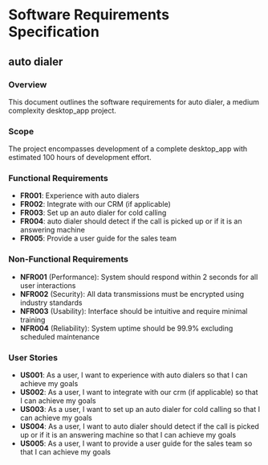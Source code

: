 # Software Requirements Specification

## auto dialer

### Overview
This document outlines the software requirements for auto dialer, a medium complexity desktop_app project.

### Scope
The project encompasses development of a complete desktop_app with estimated 100 hours of development effort.

### Functional Requirements
- **FR001**: Experience with auto dialers
- **FR002**: Integrate with our CRM (if applicable)
- **FR003**: Set up an auto dialer for cold calling
- **FR004**: auto dialer should detect if the call is picked up or if it is an answering machine
- **FR005**: Provide a user guide for the sales team

### Non-Functional Requirements
- **NFR001** (Performance): System should respond within 2 seconds for all user interactions
- **NFR002** (Security): All data transmissions must be encrypted using industry standards
- **NFR003** (Usability): Interface should be intuitive and require minimal training
- **NFR004** (Reliability): System uptime should be 99.9% excluding scheduled maintenance

### User Stories
- **US001**: As a user, I want to experience with auto dialers so that I can achieve my goals
- **US002**: As a user, I want to integrate with our crm (if applicable) so that I can achieve my goals
- **US003**: As a user, I want to set up an auto dialer for cold calling so that I can achieve my goals
- **US004**: As a user, I want to auto dialer should detect if the call is picked up or if it is an answering machine so that I can achieve my goals
- **US005**: As a user, I want to provide a user guide for the sales team so that I can achieve my goals
